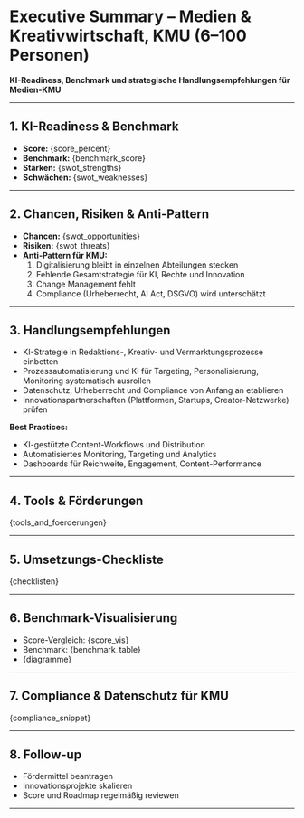 # Executive Summary – Medien & Kreativwirtschaft, KMU (6–100 Personen)

**KI-Readiness, Benchmark und strategische Handlungsempfehlungen für Medien-KMU**

---

## 1. KI-Readiness & Benchmark

- **Score:** {score_percent}
- **Benchmark:** {benchmark_score}
- **Stärken:** {swot_strengths}
- **Schwächen:** {swot_weaknesses}

---

## 2. Chancen, Risiken & Anti-Pattern

- **Chancen:** {swot_opportunities}
- **Risiken:** {swot_threats}
- **Anti-Pattern für KMU:**  
  1. Digitalisierung bleibt in einzelnen Abteilungen stecken  
  2. Fehlende Gesamtstrategie für KI, Rechte und Innovation  
  3. Change Management fehlt  
  4. Compliance (Urheberrecht, AI Act, DSGVO) wird unterschätzt

---

## 3. Handlungsempfehlungen

- KI-Strategie in Redaktions-, Kreativ- und Vermarktungsprozesse einbetten  
- Prozessautomatisierung und KI für Targeting, Personalisierung, Monitoring systematisch ausrollen  
- Datenschutz, Urheberrecht und Compliance von Anfang an etablieren  
- Innovationspartnerschaften (Plattformen, Startups, Creator-Netzwerke) prüfen

**Best Practices:**  
- KI-gestützte Content-Workflows und Distribution  
- Automatisiertes Monitoring, Targeting und Analytics  
- Dashboards für Reichweite, Engagement, Content-Performance

---

## 4. Tools & Förderungen

{tools_and_foerderungen}

---

## 5. Umsetzungs-Checkliste

{checklisten}

---

## 6. Benchmark-Visualisierung

- Score-Vergleich: {score_vis}
- Benchmark: {benchmark_table}
- {diagramme}

---

## 7. Compliance & Datenschutz für KMU

{compliance_snippet}

---

## 8. Follow-up

- Fördermittel beantragen  
- Innovationsprojekte skalieren  
- Score und Roadmap regelmäßig reviewen

---
